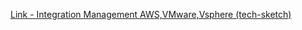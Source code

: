 [Link - Integration Management AWS,VMware,Vsphere (tech-sketch)](https://github.com/tech-sketch/hyclops)
